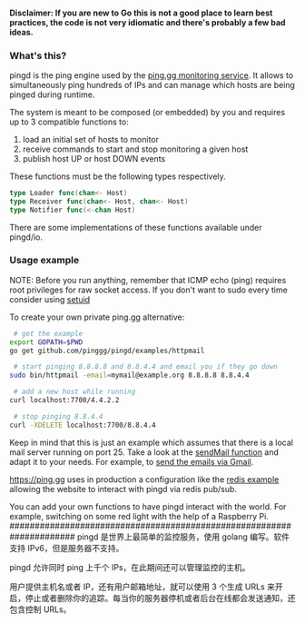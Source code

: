 #### Disclaimer: If you are new to Go this is not a good place to learn best practices, the code is not very idiomatic and there's probably a few bad ideas.

### What's this?

pingd is the ping engine used by the [ping.gg monitoring service](https://ping.gg). It allows to simultaneously ping hundreds of IPs and can manage which hosts are being pinged during runtime.

The system is meant to be composed (or embedded) by you and requires up to 3 compatible functions to:

1. load an initial set of hosts to monitor
2. receive commands to start and stop monitoring a given host
3. publish host UP or host DOWN events

These functions must be the following types respectively.

```go
type Loader func(chan<- Host)
type Receiver func(chan<- Host, chan<- Host)
type Notifier func(<-chan Host)
```

There are some implementations of these functions available under pingd/io.

### Usage example

NOTE: Before you run anything, remember that ICMP echo (ping) requires root privileges for raw socket access.
If you don't want to sudo every time consider using [setuid](http://www.cyberciti.biz/faq/unix-bsd-linux-setuid-file/)

To create your own private ping.gg alternative:

```bash
 # get the example
export GOPATH=$PWD
go get github.com/pinggg/pingd/examples/httpmail

 # start pinging 8.8.8.8 and 8.8.4.4 and email you if they go down
sudo bin/httpmail -email=mymail@example.org 8.8.8.8 8.8.4.4

 # add a new host while running
curl localhost:7700/4.4.2.2

 # stop pinging 8.8.4.4
curl -XDELETE localhost:7700/8.8.4.4
```

Keep in mind that this is just an example which assumes that there is a local mail server running on port 25. Take a look at the [sendMail function](https://github.com/pinggg/pingd/blob/master/examples/httpmail/cmd.go#L55) and adapt it to your needs. For example, to [send the emails via Gmail](https://github.com/jordan-wright/email#sending-email-using-gmail).

https://ping.gg uses in production a configuration like the [redis example](https://github.com/pinggg/pingd/blob/master/examples/redis/cmd.go) allowing the website to interact with pingd via redis pub/sub.

You can add your own functions to have pingd interact with the world. For example, switching on some red light with the help of a Raspberry Pi.
#####################################################################
pingd 是世界上最简单的监控服务，使用 golang 编写。软件支持 IPv6，但是服务器不支持。

pingd 允许同时 ping 上千个 IPs，在此期间还可以管理监控的主机。

用户提供主机名或者 IP，还有用户邮箱地址，就可以使用 3 个生成 URLs 来开启，停止或者删除你的追踪。每当你的服务器停机或者后台在线都会发送通知，还包含控制 URLs。
